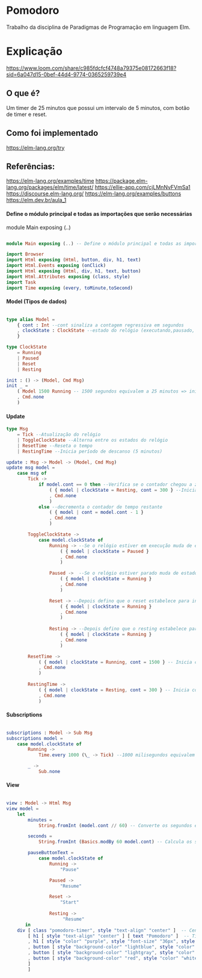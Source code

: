 # Pomodoro
Trabalho da disciplina de Paradigmas de Programação em linguagem Elm. 

# Explicação
https://www.loom.com/share/c985fdcfcf4748a79375e08172663f18?sid=6a047d15-0bef-44d4-9774-0365259739e4

## O que é?
Um timer de 25 minutos que possui um intervalo de 5 minutos, com botão de timer e reset.

## Como foi implementado 
https://elm-lang.org/try

## Referências:
https://elm-lang.org/examples/time
https://package.elm-lang.org/packages/elm/time/latest/
https://ellie-app.com/cjLMnNvFVmSa1
https://discourse.elm-lang.org/
https://elm-lang.org/examples/buttons
https://elm.dev.br/aula_1



#### Define o módulo principal e todas as importações que serão necessárias
module Main exposing (..) 

```elm

module Main exposing (..) -- Define o módulo principal e todas as importações que serão necessárias

import Browser
import Html exposing (Html, button, div, h1, text)
import Html.Events exposing (onClick)
import Html exposing (Html, div, h1, text, button)
import Html.Attributes exposing (class, style)
import Task 
import Time exposing (every, toMinute,toSecond)

```

#### Model (Tipos de dados)

```elm

type alias Model =
    { cont : Int --cont sinaliza a contagem regressiva em segundos
    , clockState : ClockState --estado do relógio (executando,pausado, descanso e resetado)
    }

type ClockState
    = Running
    | Paused
    | Reset
    | Resting

init : () -> (Model, Cmd Msg)
init _ =
    ( Model 1500 Running -- 1500 segundos equivalem a 25 minutos => inicializa com 25 minutos
    , Cmd.none
    )

```

#### Update

``` elm
type Msg
    = Tick --Atualização do relógio
    | ToggleClockState --Alterna entre os estados do relógio
    | ResetTime --Reseta o tempo
    | RestingTime --Inicia período de descanso (5 minutos)

update : Msg -> Model -> (Model, Cmd Msg)
update msg model =
    case msg of
        Tick ->
            if model.cont == 0 then --Verifica se o contador chegou a zero
                ( { model | clockState = Resting, cont = 300 } --Inicializa a contagem com 5 minutos
                , Cmd.none
                )
            else --decrementa o contador de tempo restante
                ( { model | cont = model.cont - 1 }
                , Cmd.none
                )

        ToggleClockState ->
            case model.clockState of
                Running -> --Se o relógio estiver em execução muda de estado para pause
                    ( { model | clockState = Paused }
                    , Cmd.none
                    )

                Paused ->  --Se o relógio estiver parado muda de estado para execução
                    ( { model | clockState = Running }
                    , Cmd.none
                    )

                Reset -> --Depois defino que o reset estabelece para iniciar novamente com 25 minutos
                    ( { model | clockState = Running }
                    , Cmd.none
                    )
                    
                Resting -> --Depois defino que o resting estabelece para iniciar novamente com 5 minutos
                    ( { model | clockState = Running }
                    , Cmd.none
                    )

        ResetTime ->
            ( { model | clockState = Running, cont = 1500 } -- Inicia com 25 minutos
            , Cmd.none
            )
        
        RestingTime ->
            ( { model | clockState = Resting, cont = 300 } -- Inicia com 5 minutos
            , Cmd.none
            )

```

#### Subscriptions

``` elm

subscriptions : Model -> Sub Msg
subscriptions model =
    case model.clockState of
        Running ->
            Time.every 1000 (\_ -> Tick) --1000 milisegundos equivalem a 1 minuto, então faz atualização tick quando completado 1 minuto

        _ ->
            Sub.none

```

#### View

``` elm

view : Model -> Html Msg
view model =
    let
        minutes =
            String.fromInt (model.cont // 60) -- Converte os segundos em minutos

        seconds =
            String.fromInt (Basics.modBy 60 model.cont) -- Calcula os segundos restantes

        pauseButtonText =
            case model.clockState of
                Running ->
                    "Pause"

                Paused ->
                    "Resume"

                Reset ->
                    "Start"
                    
                Resting ->
                     "Resume"
       in
    div [ class "pomodoro-timer", style "text-align" "center" ]  -- Centralize o conteúdo
        [ h1 [ style "text-align" "center" ] [ text "Pomodoro" ]  -- Título "Pomodoro" no centro da página
        , h1 [ style "color" "purple", style "font-size" "36px", style "margin" "0 auto" ] [ text (minutes ++ ":" ++ seconds) ]  -- Estilo para o relógio e centralização horizontal
        , button [ style "background-color" "lightblue", style "color" "black", style "font-size" "18px", style "margin-top" "10px", onClick ToggleClockState ] [ text pauseButtonText ]  -- Estilo para o botão de pausa com margem superior
        , button [ style "background-color" "lightgray", style "color" "black", style "font-size" "18px", style "margin-top" "10px", onClick RestingTime ] [ text "Start Resting" ]
        , button [ style "background-color" "red", style "color" "white", style "font-size" "18px", style "margin-top" "10px", onClick ResetTime ] [ text "RESET" ]  -- Estilo para o botão de reset com margem superior
        ]
        ]
```
